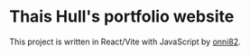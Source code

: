 # Thais Hull's portfolio website

This project is written in React/Vite with JavaScript by [onni82](https://github.com/onni82).